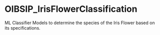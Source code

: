 # OIBSIP_IrisFlowerClassification
ML Classifier Models to determine the species of the Iris Flower based on its specifications.
